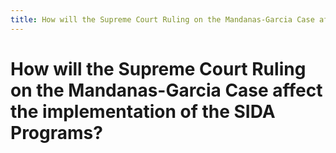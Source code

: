 ```yaml
---
title: How will the Supreme Court Ruling on the Mandanas-Garcia Case affect the implementation of the SIDA Programs?
---
```


# How will the Supreme Court Ruling on the Mandanas-Garcia Case affect the implementation of the SIDA Programs?
